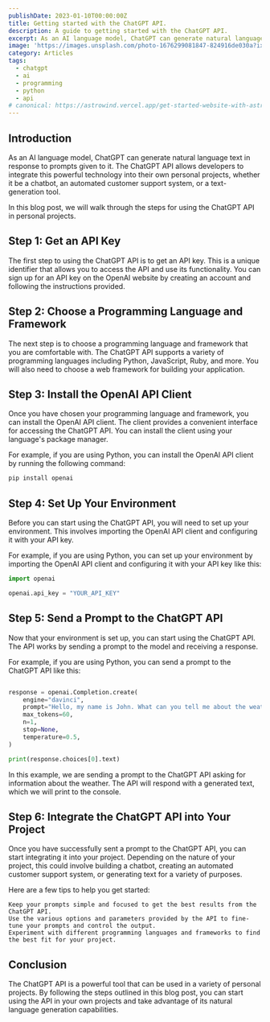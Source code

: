 ```yaml
---
publishDate: 2023-01-10T00:00:00Z
title: Getting started with the ChatGPT API.
description: A guide to getting started with the ChatGPT API.
excerpt: As an AI language model, ChatGPT can generate natural language text in response to prompts given to it.
image: 'https://images.unsplash.com/photo-1676299081847-824916de030a?ixlib=rb-4.0.3&ixid=MnwxMjA3fDB8MHxzZWFyY2h8MTF8fGNoYXRncHR8ZW58MHx8MHx8&auto=format&fit=crop&w=800&q=60'
category: Articles
tags:
  - chatgpt
  - ai
  - programming
  - python
  - api
# canonical: https://astrowind.vercel.app/get-started-website-with-astro-tailwind-css
---
```


## Introduction

As an AI language model, ChatGPT can generate natural language text in response to prompts given to it. The ChatGPT API allows developers to integrate this powerful technology into their own personal projects, whether it be a chatbot, an automated customer support system, or a text-generation tool.

In this blog post, we will walk through the steps for using the ChatGPT API in personal projects.

## Step 1: Get an API Key

The first step to using the ChatGPT API is to get an API key. This is a unique identifier that allows you to access the API and use its functionality. You can sign up for an API key on the OpenAI website by creating an account and following the instructions provided.

## Step 2: Choose a Programming Language and Framework

The next step is to choose a programming language and framework that you are comfortable with. The ChatGPT API supports a variety of programming languages including Python, JavaScript, Ruby, and more. You will also need to choose a web framework for building your application.

## Step 3: Install the OpenAI API Client

Once you have chosen your programming language and framework, you can install the OpenAI API client. The client provides a convenient interface for accessing the ChatGPT API. You can install the client using your language's package manager.

For example, if you are using Python, you can install the OpenAI API client by running the following command:

```python
pip install openai
```

## Step 4: Set Up Your Environment

Before you can start using the ChatGPT API, you will need to set up your environment. This involves importing the OpenAI API client and configuring it with your API key.

For example, if you are using Python, you can set up your environment by importing the OpenAI API client and configuring it with your API key like this:

```python
import openai

openai.api_key = "YOUR_API_KEY"
```

## Step 5: Send a Prompt to the ChatGPT API

Now that your environment is set up, you can start using the ChatGPT API. The API works by sending a prompt to the model and receiving a response.

For example, if you are using Python, you can send a prompt to the ChatGPT API like this:

```python

response = openai.Completion.create(
    engine="davinci",
    prompt="Hello, my name is John. What can you tell me about the weather today?",
    max_tokens=60,
    n=1,
    stop=None,
    temperature=0.5,
)

print(response.choices[0].text)
```

In this example, we are sending a prompt to the ChatGPT API asking for information about the weather. The API will respond with a generated text, which we will print to the console.

## Step 6: Integrate the ChatGPT API into Your Project

Once you have successfully sent a prompt to the ChatGPT API, you can start integrating it into your project. Depending on the nature of your project, this could involve building a chatbot, creating an automated customer support system, or generating text for a variety of purposes.

Here are a few tips to help you get started:

    Keep your prompts simple and focused to get the best results from the ChatGPT API.
    Use the various options and parameters provided by the API to fine-tune your prompts and control the output.
    Experiment with different programming languages and frameworks to find the best fit for your project.

## Conclusion

The ChatGPT API is a powerful tool that can be used in a variety of personal projects. By following the steps outlined in this blog post, you can start using the API in your own projects and take advantage of its natural language generation capabilities.
